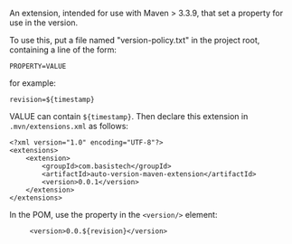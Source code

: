  An extension, intended for use with Maven > 3.3.9, that set a property for use in the version.
 
 To use this, put a file named "version-policy.txt" in the project root, containing a line of the form:
 
 ```
 PROPERTY=VALUE
 ```
 
 for example:
 
 ```
 revision=${timestamp}
 ```
 
 VALUE can contain `${timestamp}`. Then declare this extension in `.mvn/extensions.xml` as follows:
 
 ```
 <?xml version="1.0" encoding="UTF-8"?>
 <extensions>
     <extension>
         <groupId>com.basistech</groupId>
         <artifactId>auto-version-maven-extension</artifactId>
         <version>0.0.1</version>
     </extension>
 </extensions>
 ```
 
 In the POM, use the property in the `<version/>` element:
 
```
     <version>0.0.${revision}</version>
```    
     
